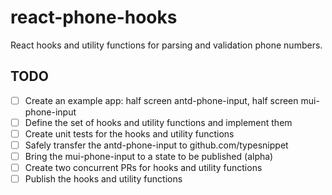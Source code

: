 # react-phone-hooks

React hooks and utility functions for parsing and validation phone numbers.

## TODO

- [ ] Create an example app: half screen antd-phone-input, half screen mui-phone-input
- [ ] Define the set of hooks and utility functions and implement them
- [ ] Create unit tests for the hooks and utility functions
- [ ] Safely transfer the antd-phone-input to github.com/typesnippet
- [ ] Bring the mui-phone-input to a state to be published (alpha)
- [ ] Create two concurrent PRs for hooks and utility functions
- [ ] Publish the hooks and utility functions
